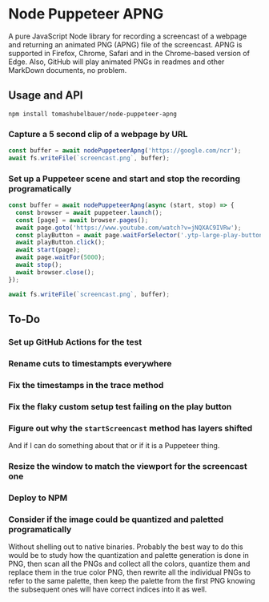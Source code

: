 # Node Puppeteer APNG

A pure JavaScript Node library for recording a screencast of a webpage and
returning an animated PNG (APNG) file of the screencast. APNG is supported
in Firefox, Chrome, Safari and in the Chrome-based version of Edge. Also,
GitHub will play animated PNGs in readmes and other MarkDown documents, no
problem.

## Usage and API

`npm install tomashubelbauer/node-puppeteer-apng`

### Capture a 5 second clip of a webpage by URL

```js
const buffer = await nodePuppeteerApng('https://google.com/ncr');
await fs.writeFile(`screencast.png`, buffer);
```

### Set up a Puppeteer scene and start and stop the recording programatically

```js
const buffer = await nodePuppeteerApng(async (start, stop) => {
  const browser = await puppeteer.launch();
  const [page] = await browser.pages();
  await page.goto('https://www.youtube.com/watch?v=jNQXAC9IVRw');
  const playButton = await page.waitForSelector('.ytp-large-play-button');
  await playButton.click();
  await start(page);
  await page.waitFor(5000);
  await stop();
  await browser.close();
});

await fs.writeFile(`screencast.png`, buffer);
```

## To-Do

### Set up GitHub Actions for the test

### Rename cuts to timestampts everywhere

### Fix the timestamps in the trace method

### Fix the flaky custom setup test failing on the play button

### Figure out why the `startScreencast` method has layers shifted

And if I can do something about that or if it is a Puppeteer thing.

### Resize the window to match the viewport for the screencast one

### Deploy to NPM

### Consider if the image could be quantized and paletted programatically

Without shelling out to native binaries.
Probably the best way to do this would be to study how the quantization and
palette generation is done in PNG, then scan all the PNGs and collect all the
colors, quantize them and replace them in the true color PNG, then rewrite all
the individual PNGs to refer to the same palette, then keep the palette from
the first PNG knowing the subsequent ones will have correct indices into it as
well.
